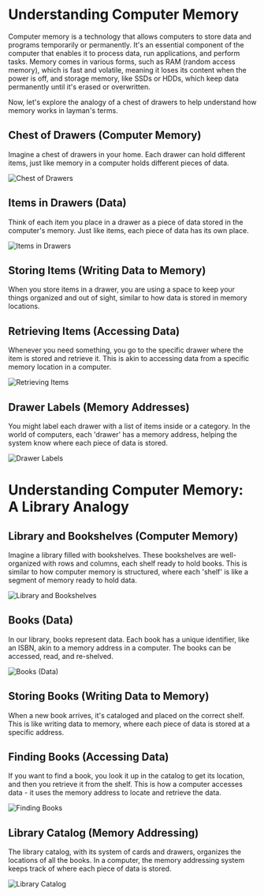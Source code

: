 # Understanding Computer Memory

Computer memory is a technology that allows computers to store data and programs temporarily or permanently. It's an essential component of the computer that enables it to process data, run applications, and perform tasks. Memory comes in various forms, such as RAM (random access memory), which is fast and volatile, meaning it loses its content when the power is off, and storage memory, like SSDs or HDDs, which keep data permanently until it's erased or overwritten.

Now, let's explore the analogy of a chest of drawers to help understand how memory works in layman's terms.

## Chest of Drawers (Computer Memory)

Imagine a chest of drawers in your home. Each drawer can hold different items, just like memory in a computer holds different pieces of data.

![Chest of Drawers](images/drawer_analogy/1.png)

## Items in Drawers (Data)

Think of each item you place in a drawer as a piece of data stored in the computer's memory. Just like items, each piece of data has its own place.

![Items in Drawers](images/drawer_analogy/2.png)

## Storing Items (Writing Data to Memory)

When you store items in a drawer, you are using a space to keep your things organized and out of sight, similar to how data is stored in memory locations.

## Retrieving Items (Accessing Data)

Whenever you need something, you go to the specific drawer where the item is stored and retrieve it. This is akin to accessing data from a specific memory location in a computer.

![Retrieving Items](images/drawer_analogy/3.png)

## Drawer Labels (Memory Addresses)

You might label each drawer with a list of items inside or a category. In the world of computers, each 'drawer' has a memory address, helping the system know where each piece of data is stored.

![Drawer Labels](images/drawer_analogy/4.png)

# Understanding Computer Memory: A Library Analogy

## Library and Bookshelves (Computer Memory)

Imagine a library filled with bookshelves. These bookshelves are well-organized with rows and columns, each shelf ready to hold books. This is similar to how computer memory is structured, where each 'shelf' is like a segment of memory ready to hold data.

![Library and Bookshelves](images/library_analogy/1.png)

## Books (Data)

In our library, books represent data. Each book has a unique identifier, like an ISBN, akin to a memory address in a computer. The books can be accessed, read, and re-shelved.

![Books (Data)](images/library_analogy/2.png)

## Storing Books (Writing Data to Memory)

When a new book arrives, it's cataloged and placed on the correct shelf. This is like writing data to memory, where each piece of data is stored at a specific address.

## Finding Books (Accessing Data)

If you want to find a book, you look it up in the catalog to get its location, and then you retrieve it from the shelf. This is how a computer accesses data - it uses the memory address to locate and retrieve the data.

![Finding Books](images/library_analogy/3.png)

## Library Catalog (Memory Addressing)

The library catalog, with its system of cards and drawers, organizes the locations of all the books. In a computer, the memory addressing system keeps track of where each piece of data is stored.

![Library Catalog](images/library_analogy/4.png)

